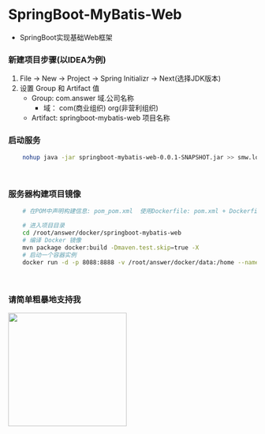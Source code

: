 # SpringBoot-MyBatis-Web
  - SpringBoot实现基础Web框架

### 新建项目步骤(以IDEA为例)
  1. File -> New -> Project -> Spring Initializr -> Next(选择JDK版本)
  2. 设置 Group 和 Artifact 值
      - Group: com.answer  域.公司名称
          - 域： com(商业组织) org(非营利组织)
      - Artifact: springboot-mybatis-web    项目名称
          
### 启动服务
```bash
    nohup java -jar springboot-mybatis-web-0.0.1-SNAPSHOT.jar >> smw.log 2>&1 &
``` 

&nbsp;
    
### 服务器构建项目镜像
```bash
    # 在POM中声明构建信息: pom_pom.xml  使用Dockerfile: pom.xml + Dockerfile
    
    # 进入项目目录
    cd /root/answer/docker/springboot-mybatis-web
    # 编译 Docker 镜像
    mvn package docker:build -Dmaven.test.skip=true -X
    # 启动一个容器实例
    docker run -d -p 8088:8888 -v /root/answer/docker/data:/home --name smw IMAGE_ID
```         

&nbsp;

### 请简单粗暴地支持我
<img src="https://github.com/AnswerAIL/answer-ai-repositories/blob/master/pay/wx.jpg"  height="230" width="240">

